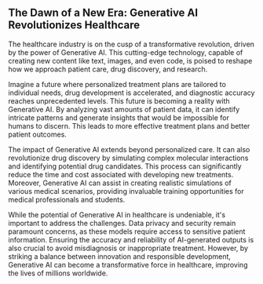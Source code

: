 ## The Dawn of a New Era: Generative AI Revolutionizes Healthcare

The healthcare industry is on the cusp of a transformative revolution, driven by the power of Generative AI. This cutting-edge technology, capable of creating new content like text, images, and even code, is poised to reshape how we approach patient care, drug discovery, and research.  

Imagine a future where personalized treatment plans are tailored to individual needs, drug development is accelerated, and diagnostic accuracy reaches unprecedented levels. This future is becoming a reality with Generative AI. By analyzing vast amounts of patient data, it can identify intricate patterns and generate insights that would be impossible for humans to discern. This leads to more effective treatment plans and better patient outcomes.

The impact of Generative AI extends beyond personalized care. It can also revolutionize drug discovery by simulating complex molecular interactions and identifying potential drug candidates. This process can significantly reduce the time and cost associated with developing new treatments. Moreover, Generative AI can assist in creating realistic simulations of various medical scenarios, providing invaluable training opportunities for medical professionals and students.

While the potential of Generative AI in healthcare is undeniable, it's important to address the challenges. Data privacy and security remain paramount concerns, as these models require access to sensitive patient information. Ensuring the accuracy and reliability of AI-generated outputs is also crucial to avoid misdiagnosis or inappropriate treatment. However, by striking a balance between innovation and responsible development, Generative AI can become a transformative force in healthcare, improving the lives of millions worldwide.